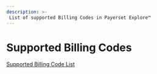 ```yaml
---
description: >-
 List of supported Billing Codes in Payerset Explore™
---
```


# Supported Billing Codes
[Supported Billing Code List](https://docs.google.com/spreadsheets/d/12SuWMuwgw83baDiYdFfoMZzZ_Jv9vLta1nQ77sJDrD0/edit#gid=1109704749)